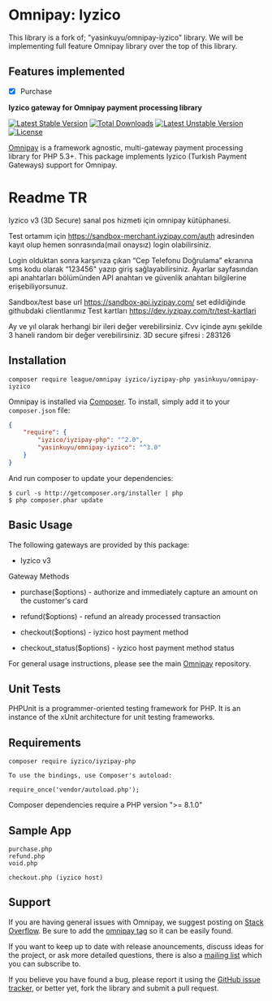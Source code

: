 # Omnipay: Iyzico

This library is a fork of; "yasinkuyu/omnipay-iyzico" library. We will be implementing full feature Omnipay library over the top of this library.

## Features implemented
- [x] Purchase

**Iyzico gateway for Omnipay payment processing library**

[![Latest Stable Version](https://poser.pugx.org/yasinkuyu/omnipay-iyzico/v/stable)](https://packagist.org/packages/yasinkuyu/omnipay-iyzico) 
[![Total Downloads](https://poser.pugx.org/yasinkuyu/omnipay-iyzico/downloads)](https://packagist.org/packages/yasinkuyu/omnipay-iyzico) 
[![Latest Unstable Version](https://poser.pugx.org/yasinkuyu/omnipay-iyzico/v/unstable)](https://packagist.org/packages/yasinkuyu/omnipay-iyzico) 
[![License](https://poser.pugx.org/yasinkuyu/omnipay-iyzico/license)](https://packagist.org/packages/yasinkuyu/omnipay-iyzico)

[Omnipay](https://github.com/thephpleague/omnipay) is a framework agnostic, multi-gateway payment
processing library for PHP 5.3+. This package implements Iyzico (Turkish Payment Gateways) support for Omnipay.

# Readme TR
Iyzico v3 (3D Secure) sanal pos hizmeti için omnipay kütüphanesi.

Test ortamım için https://sandbox-merchant.iyzipay.com/auth adresinden kayıt olup hemen sonrasında(mail onaysız) login olabilirsiniz. 

Login olduktan sonra karşınıza çıkan “Cep Telefonu Doğrulama” ekranına sms kodu olarak “123456" yazıp giriş sağlayabilirsiniz. Ayarlar sayfasından api anahtarları bölümünden API anahtarı ve güvenlik anahtarı bilgilerine erişebiliyorsunuz. 

Sandbox/test base url https://sandbox-api.iyzipay.com/ set edildiğinde githubdaki clientlarımız
Test kartları https://dev.iyzipay.com/tr/test-kartlari

Ay ve yıl olarak herhangi bir ileri değer verebilirsiniz. Cvv içinde aynı şekilde 3 haneli random bir değer verebilirsiniz. 3D secure şifresi : 283126

## Installation

    composer require league/omnipay iyzico/iyzipay-php yasinkuyu/omnipay-iyzico

Omnipay is installed via [Composer](http://getcomposer.org/). To install, simply add it
to your `composer.json` file:

```json
{
    "require": {
        "iyzico/iyzipay-php": "^2.0",
        "yasinkuyu/omnipay-iyzico": "^3.0"
    }
}
```

And run composer to update your dependencies:

    $ curl -s http://getcomposer.org/installer | php
    $ php composer.phar update

## Basic Usage

The following gateways are provided by this package:

* Iyzico v3

Gateway Methods

* purchase($options) - authorize and immediately capture an amount on the customer's card
* refund($options) - refund an already processed transaction

* checkout($options) - iyzico host payment method
* checkout_status($options) - iyzico host payment method status

For general usage instructions, please see the main [Omnipay](https://github.com/thephpleague/omnipay)
repository.

## Unit Tests

PHPUnit is a programmer-oriented testing framework for PHP. It is an instance of the xUnit architecture for unit testing frameworks.

## Requirements
    composer require iyzico/iyzipay-php

    To use the bindings, use Composer's autoload:

    require_once('vendor/autoload.php');


Composer dependencies require a PHP version ">= 8.1.0"

## Sample App
        
    purchase.php
    refund.php
    void.php

    checkout.php (iyzico host)

## Support

If you are having general issues with Omnipay, we suggest posting on
[Stack Overflow](http://stackoverflow.com/). Be sure to add the
[omnipay tag](http://stackoverflow.com/questions/tagged/omnipay) so it can be easily found.

If you want to keep up to date with release anouncements, discuss ideas for the project, or ask more detailed questions, there is also a [mailing list](https://groups.google.com/forum/#!forum/omnipay) which
you can subscribe to.

If you believe you have found a bug, please report it using the [GitHub issue tracker](https://github.com/yasinkuyu/omnipay-iyzico/issues),
or better yet, fork the library and submit a pull request.
